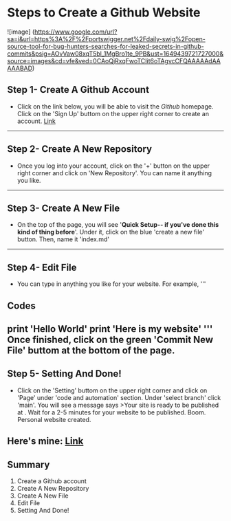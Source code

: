 # Steps to Create a Github Website
![image] (https://www.google.com/url?sa=i&url=https%3A%2F%2Fportswigger.net%2Fdaily-swig%2Fopen-source-tool-for-bug-hunters-searches-for-leaked-secrets-in-github-commits&psig=AOvVaw08xqT5bl_1MgBro1te_9PB&ust=1649439721727000&source=images&cd=vfe&ved=0CAoQjRxqFwoTCIit6oTAgvcCFQAAAAAdAAAAABAD)


## Step 1- Create A Github Account
* Click on the link below, you will be able to visit the *Github* homepage. Click on the 'Sign Up' buttom on the upper right corner to create an account.
[Link](https://github.com)
---

## Step 2- Create A New Repository
* Once you log into your account, click on the '+' button on the upper right corner and click on 'New Repository'. You can name it anything you like.
---

## Step 3- Create A New File
* On the top of the page, you will see '**Quick Setup-- if you've done this kind of thing before**'. Under it, click on the blue 'create a new file' button. Then, name it 'index.md'
---

## Step 4- Edit File
* You can type in anything you like for your website. For example, 
'''
## Codes
print 'Hello World'
print 'Here is my website'
'''
Once finished, click on the green 'Commit New File' buttom at the bottom of the page. 
---

## Step 5- Setting And Done!
* Click on the 'Setting' buttom on the upper right corner and click on 'Page' under 'code and automation' section. Under 'select branch' click 'main'. You will see a message says >Your site is ready to be published at <url here>.
Wait for a 2-5 minutes for your website to be published. Boom. Personal website created. 

Here's mine: [Link](https://Char15Xu.github.io/cse15l-lab-reports/index.html)
---
  
## Summary
1. Create a Github account
2. Create A New Repository
3. Create A New File
4. Edit File
5. Setting And Done!

  




